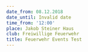 ```yaml
---
date_from: 08.12.2018
date_until: Invalid date
time_from: '12:00'
place: Jakob Steiner Haus
club: Freiwillige Feuerwehr
title: Feuerwehr Events Test
---
```


